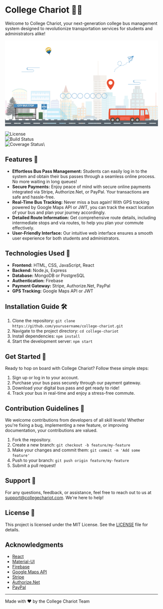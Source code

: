 # College Chariot 🚌💨

Welcome to College Chariot, your next-generation college bus management system designed to revolutionize transportation services for students and administrators alike!

![College Chariot Banner](https://github.com/Harsha19-08/CollegeChariot/blob/main/public/cool.jpg)

![License](https://img.shields.io/badge/License-MIT-brightgreen.svg)\
![Build Status](https://img.shields.io/github/workflow/status/your-username/college-chariot/CI?label=build&logo=github)\
![Coverage Status](https://img.shields.io/codecov/c/github/your-username/college-chariot?logo=codecov)\

## Features 🌟

- **Effortless Bus Pass Management:** Students can easily log in to the system and obtain their bus passes through a seamless online process. No more waiting in long queues!
- **Secure Payments:** Enjoy peace of mind with secure online payments integrated via Stripe, Authorize.Net, or PayPal. Your transactions are safe and hassle-free.
- **Real-Time Bus Tracking:** Never miss a bus again! With GPS tracking powered by Google Maps API or JWT, you can track the exact location of your bus and plan your journey accordingly.
- **Detailed Route Information:** Get comprehensive route details, including intermediate stops and via routes, to help you plan your commute effectively.
- **User-Friendly Interface:** Our intuitive web interface ensures a smooth user experience for both students and administrators.

## Technologies Used 🚀

- **Frontend:** HTML, CSS, JavaScript, React
- **Backend:** Node.js, Express
- **Database:** MongoDB or PostgreSQL
- **Authentication:** Firebase
- **Payment Gateway:** Stripe, Authorize.Net, PayPal
- **GPS Tracking:** Google Maps API or JWT

## Installation Guide 🛠️

1. Clone the repository: `git clone https://github.com/yourusername/college-chariot.git`
2. Navigate to the project directory: `cd college-chariot`
3. Install dependencies: `npm install`
4. Start the development server: `npm start`

## Get Started 🚀

Ready to hop on board with College Chariot? Follow these simple steps:

1. Sign up or log in to your account.
2. Purchase your bus pass securely through our payment gateway.
3. Download your digital bus pass and get ready to ride!
4. Track your bus in real-time and enjoy a stress-free commute.

## Contribution Guidelines 🤝

We welcome contributions from developers of all skill levels! Whether you're fixing a bug, implementing a new feature, or improving documentation, your contributions are valued.

1. Fork the repository.
2. Create a new branch: `git checkout -b feature/my-feature`
3. Make your changes and commit them: `git commit -m 'Add some feature'`
4. Push to your branch: `git push origin feature/my-feature`
5. Submit a pull request!


## Support 💬

For any questions, feedback, or assistance, feel free to reach out to us at support@collegechariot.com. We're here to help!

## License 📝

This project is licensed under the MIT License. See the [LICENSE](LICENSE) file for details.
## Acknowledgments

- [React](https://reactjs.org/)
- [Material-UI](https://material-ui.com/)
- [Firebase](https://firebase.google.com/)
- [Google Maps API](https://developers.google.com/maps)
- [Stripe](https://stripe.com/)
- [Authorize.Net](https://www.authorize.net/)
- [PayPal](https://www.paypal.com/home)
---

Made with ❤️ by the College Chariot Team
